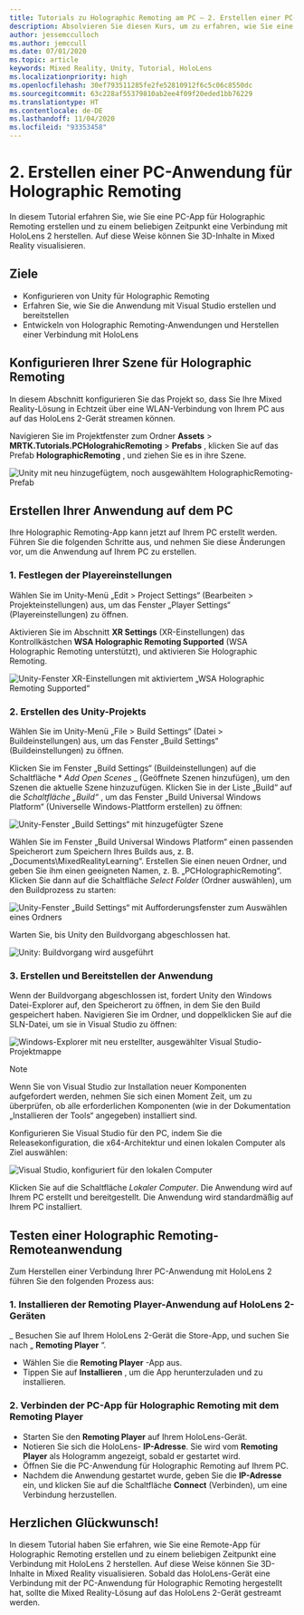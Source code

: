 ```yaml
---
title: Tutorials zu Holographic Remoting am PC – 2. Erstellen einer PC-Anwendung für Holographic Remoting
description: Absolvieren Sie diesen Kurs, um zu erfahren, wie Sie eine Anwendung erstellen, die Mixed Reality-Remoting von Ihrem PC zu HoloLens 2 ausführt.
author: jessemcculloch
ms.author: jemccull
ms.date: 07/01/2020
ms.topic: article
keywords: Mixed Reality, Unity, Tutorial, HoloLens
ms.localizationpriority: high
ms.openlocfilehash: 30ef793511285fe2fe52810912f6c5c06c8550dc
ms.sourcegitcommit: 63c228af55379810ab2ee4f09f20eded1bb76229
ms.translationtype: HT
ms.contentlocale: de-DE
ms.lasthandoff: 11/04/2020
ms.locfileid: "93353458"
---
```

# <a name="2-creating-a-holographic-remoting-pc-application"></a>2. Erstellen einer PC-Anwendung für Holographic Remoting

In diesem Tutorial erfahren Sie, wie Sie eine PC-App für Holographic Remoting erstellen und zu einem beliebigen Zeitpunkt eine Verbindung mit HoloLens 2 herstellen. Auf diese Weise können Sie 3D-Inhalte in Mixed Reality visualisieren.

## <a name="objectives"></a>Ziele

* Konfigurieren von Unity für Holographic Remoting
* Erfahren Sie, wie Sie die Anwendung mit Visual Studio erstellen und bereitstellen
* Entwickeln von Holographic Remoting-Anwendungen und Herstellen einer Verbindung mit HoloLens

## <a name="configuring-your-scene-for-holographic-remoting"></a>Konfigurieren Ihrer Szene für Holographic Remoting

In diesem Abschnitt konfigurieren Sie das Projekt so, dass Sie Ihre Mixed Reality-Lösung in Echtzeit über eine WLAN-Verbindung von Ihrem PC aus auf das HoloLens 2-Gerät streamen können.

Navigieren Sie im Projektfenster zum Ordner **Assets** > **MRTK.Tutorials.PCHolograhicRemoting** > **Prefabs** , klicken Sie auf das Prefab **HolographicRemoting** , und ziehen Sie es in ihre Szene.

![Unity mit neu hinzugefügtem, noch ausgewähltem HolographicRemoting-Prefab](images/mrlearning-pc-holographic-remoting/Tutorial2-Section1-Step1-1.png)

## <a name="build-your-application-to-pc"></a>Erstellen Ihrer Anwendung auf dem PC

Ihre Holographic Remoting-App kann jetzt auf Ihrem PC erstellt werden. Führen Sie die folgenden Schritte aus, und nehmen Sie diese Änderungen vor, um die Anwendung auf Ihrem PC zu erstellen.

### <a name="1-set-the-player-settings"></a>1. Festlegen der Playereinstellungen

Wählen Sie im Unity-Menü „Edit > Project Settings“ (Bearbeiten > Projekteinstellungen) aus, um das Fenster „Player Settings“ (Playereinstellungen) zu öffnen.

Aktivieren Sie im Abschnitt **XR Settings** (XR-Einstellungen) das Kontrollkästchen **WSA Holographic Remoting Supported** (WSA Holographic Remoting unterstützt), und aktivieren Sie Holographic Remoting.

![Unity-Fenster XR-Einstellungen mit aktiviertem „WSA Holographic Remoting Supported“](images/mrlearning-pc-holographic-remoting/Tutorial2-Section2-Step1-1.png)

### <a name="2-build-the-unity-project"></a>2. Erstellen des Unity-Projekts

Wählen Sie im Unity-Menü „File > Build Settings“ (Datei > Buildeinstellungen) aus, um das Fenster „Build Settings“ (Buildeinstellungen) zu öffnen.

Klicken Sie im Fenster „Build Settings“ (Buildeinstellungen) auf die Schaltfläche * *_Add Open Scenes_* _ (Geöffnete Szenen hinzufügen), um den Szenen die aktuelle Szene hinzuzufügen. Klicken Sie in der Liste „Build“ auf die _*_Schaltfläche „Build“_*_ , um das Fenster „Build Universal Windows Platform“ (Universelle Windows-Plattform erstellen) zu öffnen:

![Unity-Fenster „Build Settings“ mit hinzugefügter Szene](images/mrlearning-pc-holographic-remoting/Tutorial2-Section2-Step2-1.png)

Wählen Sie im Fenster „Build Universal Windows Platform“ einen passenden Speicherort zum Speichern Ihres Builds aus, z. B. „Documents\MixedRealityLearning“. Erstellen Sie einen neuen Ordner, und geben Sie ihm einen geeigneten Namen, z. B. „PCHolographicRemoting“. Klicken Sie dann auf die Schaltfläche _*_Select Folder_*_ (Ordner auswählen), um den Buildprozess zu starten:

![Unity-Fenster „Build Settings“ mit Aufforderungsfenster zum Auswählen eines Ordners](images/mrlearning-pc-holographic-remoting/Tutorial2-Section2-Step2-2.png)

Warten Sie, bis Unity den Buildvorgang abgeschlossen hat.

![Unity: Buildvorgang wird ausgeführt](images/mrlearning-pc-holographic-remoting/Tutorial2-Section2-Step2-3.png)

### <a name="3-build-and-deploy-the-application"></a>3. Erstellen und Bereitstellen der Anwendung

Wenn der Buildvorgang abgeschlossen ist, fordert Unity den Windows Datei-Explorer auf, den Speicherort zu öffnen, in dem Sie den Build gespeichert haben. Navigieren Sie im Ordner, und doppelklicken Sie auf die SLN-Datei, um sie in Visual Studio zu öffnen:

![Windows-Explorer mit neu erstellter, ausgewählter Visual Studio-Projektmappe](images/mrlearning-pc-holographic-remoting/Tutorial2-Section2-Step3-1.png)

> [!NOTE]
> Wenn Sie von Visual Studio zur Installation neuer Komponenten aufgefordert werden, nehmen Sie sich einen Moment Zeit, um zu überprüfen, ob alle erforderlichen Komponenten (wie in der Dokumentation „Installieren der Tools“ angegeben) installiert sind.

Konfigurieren Sie Visual Studio für den PC, indem Sie die Releasekonfiguration, die x64-Architektur und einen lokalen Computer als Ziel auswählen:

![Visual Studio, konfiguriert für den lokalen Computer](images/mrlearning-pc-holographic-remoting/Tutorial2-Section2-Step3-2.png)

Klicken Sie auf die Schaltfläche _*_Lokaler Computer_*_. Die Anwendung wird auf Ihrem PC erstellt und bereitgestellt. Die Anwendung wird standardmäßig auf Ihrem PC installiert.

## <a name="testing-holographic-remoting-remote-application"></a>Testen einer Holographic Remoting-Remoteanwendung

Zum Herstellen einer Verbindung Ihrer PC-Anwendung mit HoloLens 2 führen Sie den folgenden Prozess aus:

### <a name="1-install-the-remoting-player-application-on-hololens-2-device"></a>1. Installieren der Remoting Player-Anwendung auf HoloLens 2-Geräten

_ Besuchen Sie auf Ihrem HoloLens 2-Gerät die Store-App, und suchen Sie nach „ **Remoting Player** “.
* Wählen Sie die **Remoting Player** -App aus.
* Tippen Sie auf **Installieren** , um die App herunterzuladen und zu installieren.

### <a name="2-connect-the-holographic-remoting-pc-app-to-the-remoting-player"></a>2. Verbinden der PC-App für Holographic Remoting mit dem Remoting Player

* Starten Sie den **Remoting Player** auf Ihrem HoloLens-Gerät.
* Notieren Sie sich die HoloLens- **IP-Adresse**. Sie wird vom **Remoting Player** als Hologramm angezeigt, sobald er gestartet wird.
* Öffnen Sie die PC-Anwendung für Holographic Remoting auf Ihrem PC.
* Nachdem die Anwendung gestartet wurde, geben Sie die **IP-Adresse** ein, und klicken Sie auf die Schaltfläche **Connect** (Verbinden), um eine Verbindung herzustellen.

## <a name="congratulations"></a>Herzlichen Glückwunsch!

In diesem Tutorial haben Sie erfahren, wie Sie eine Remote-App für Holographic Remoting erstellen und zu einem beliebigen Zeitpunkt eine Verbindung mit HoloLens 2 herstellen. Auf diese Weise können Sie 3D-Inhalte in Mixed Reality visualisieren. Sobald das HoloLens-Gerät eine Verbindung mit der PC-Anwendung für Holographic Remoting hergestellt hat, sollte die Mixed Reality-Lösung auf das HoloLens 2-Gerät gestreamt werden.
